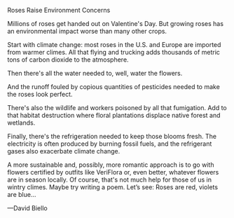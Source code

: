 Roses Raise Environment Concerns

Millions of roses get handed out on Valentine's Day. But growing roses has an environmental impact worse than many other crops.

Start with climate change: most roses in the U.S. and Europe are imported from warmer climes. All that flying and trucking adds thousands of metric tons of carbon dioxide to the atmosphere.

Then there's all the water needed to, well, water the flowers. 

And the runoff fouled by copious quantities of pesticides needed to make
 the roses look perfect.  

There's also the wildlife and workers poisoned by all that fumigation. Add to that habitat destruction where floral plantations displace native forest and wetlands.

Finally, there's the refrigeration needed to keep those blooms fresh. The electricity is often produced by burning fossil fuels, and the refrigerant gases also exacerbate climate change.

A more sustainable and, possibly, more romantic approach is to go with flowers certified by outfits like VeriFlora or, even better, whatever flowers are in season locally. Of course, that's not much help for those of us in wintry climes. Maybe try writing a poem. Let’s see: Roses are red, violets are blue…

—David Biello

